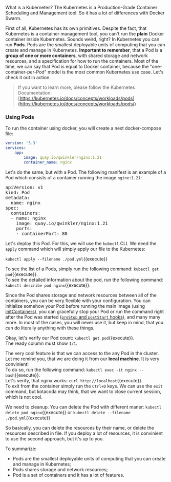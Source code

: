 What is a Kubernetes? The Kubernetes is a Production-Grade Container Scheduling and Management tool. So it has a lot of differences with Docker Swarm.

First of all, Kubernetes has its own primitives. Despite the fact, that Kubernetes is a container management tool, you can't run the **plain** Docker container inside Kubernetes. Sounds weird, right? In Kubernetes you can run **Pods**. Pods are the smallest deployable units of computing that you can create and manage in Kubernetes. **Important to remember**, that a Pod is a **group of one or more containers**, with shared storage and network resources, and a specification for how to run the containers. Most of the time, we can say that Pod is equal to Docker container, because the "one-container-per-Pod" model is the most common Kubernetes use case. Let's check it out in action.

> If you want to learn more, please follow the Kubernetes Documentation: [https://kubernetes.io/docs/concepts/workloads/pods](https://kubernetes.io/docs/concepts/workloads/pods/)

### Using Pods

To run the container using docker, you will create a next docker-compose file:

```yaml
version: '3.3'
services:
	app:
		image: quay.io/qwinkler/nginx:1.21
		container_name: nginx
```

Let's do the same, but with a Pod. The following manifest is an example of a Pod which consists of a container running the image `nginx:1.21`:

<pre class="file" data-filename="pod.yml" data-target="replace">
apiVersion: v1
kind: Pod
metadata:
  name: nginx
spec:
  containers:
  - name: nginx
    image: quay.io/qwinkler/nginx:1.21
    ports:
    - containerPort: 80
</pre>

Let's deploy this Pod. For this, we will use the `kubectl` CLI. We need the `apply` command which will simply apply our file to the Kubernetes:  

`kubectl apply --filename ./pod.yml`{{execute}}

To see the list of a Pods, simply run the following command: `kubectl get pod`{{execute}}.  
To see the detailed information about the pod, run the following command: `kubectl describe pod nginx`{{execute}}.  

Since the Pod shares storage and network resources between all of the containers, you can be very flexible with your configuration. You can initialize somehow your Pod before running the main image (using [initContainers](https://kubernetes.io/docs/concepts/workloads/pods/init-containers/)), you can gracefully stop your Pod or run the command right after the Pod was started ([`preStop` and `postStart` hooks](https://kubernetes.io/docs/concepts/containers/container-lifecycle-hooks/#container-hooks)), and many many more. In most of the cases, you will never use it, but keep in mind, that you can do literally anything with these things.

Okay, let's verify our Pod count: `kubectl get pod`{{execute}}.  
The ready column must show `1/1`.  

The very cool feature is that we can access to the any Pod in the cluster. Let me remind you, that we are doing it from our **local machine**. It is very convinient!  
To do so, run the following command: `kubectl exec -it nginx -- bash`{{execute}}.  
Let's verify, that nginx works: `curl http://localhost`{{execute}}.  
To exit from the container simply run the `Ctrl+D` keys. We can use the `exit` command, but kotacoda may think, that we want to close current session, which is not cool.

We need to cleanup. You can delete the Pod with different maner: `kubectl delete pod nginx`{{execute}} or `kubectl delete --filename ./pod.yml`{{execute}}

So basically, you can delete the resources by their name, or delete the resources described in file. If you deploy a lot of resources, it is convinient to use the second approach, but it's up to you.

To summarize:

- Pods are the smallest deployable units of computing that you can create and manage in Kubernetes;
- Pods shares storage and network resources;
- Pod is a set of containers and it has a lot of features.
